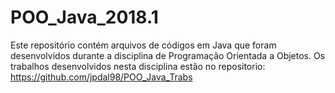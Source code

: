 # POO_Java_2018.1
Este repositório contém arquivos de códigos em Java que foram desenvolvidos durante a disciplina de Programação Orientada a Objetos.
Os trabalhos desenvolvidos nesta disciplina estão no repositorio: https://github.com/jpdal98/POO_Java_Trabs
